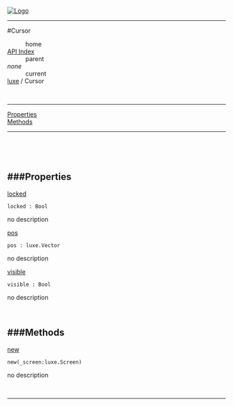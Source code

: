 
[![Logo](../../images/logo.png)](../../index.html)

---

#Cursor


&emsp;&emsp;&emsp;home   
[API Index](../../api/index.html#luxe)   
&emsp;&emsp;&emsp;parent    
_none_   
&emsp;&emsp;&emsp;current    
[luxe](./) / Cursor

<br/>

---


[Properties](#Properties)   
[Methods](#Methods)   


---

&nbsp;   

&nbsp;   

<a class="lift" name="Properties" ></a>
###Properties   
---
<a class="lift" name="locked" href="#locked">locked</a>



`locked : Bool`

<span class="small_desc_flat"> no description </span>   

<a class="lift" name="pos" href="#pos">pos</a>



`pos : luxe.Vector`

<span class="small_desc_flat"> no description </span>   

<a class="lift" name="visible" href="#visible">visible</a>



`visible : Bool`

<span class="small_desc_flat"> no description </span>   

&nbsp;   

<a class="lift" name="Methods" ></a>
###Methods   
---
<a class="lift" name="new" href="#new">new</a>



`new(_screen:luxe.Screen) `

<span class="small_desc_flat"> no description </span>   



&nbsp;
&nbsp;
&nbsp;

---  


&nbsp;   
&nbsp;   